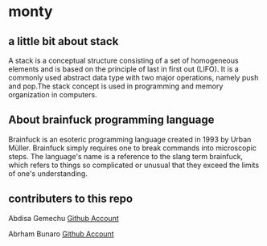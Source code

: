# monty

## **a little bit about stack**


A stack is a conceptual structure consisting of a set of homogeneous elements and is based on the principle of last in first out (LIFO). It is a commonly used abstract data type with two major operations, namely push and pop.The stack concept is used in programming and memory organization in computers.

## **About brainfuck programming language**

Brainfuck is an esoteric programming language created in 1993 by Urban Müller. Brainfuck simply requires one to break commands into microscopic steps. The language's name is a reference to the slang term brainfuck, which refers to things so complicated or unusual that they exceed the limits of one's understanding.

## **contributers to this repo**

Abdisa Gemechu  [Github Account](https://github.com/abdisag1)

Abrham Bunaro [Github Account](https://github.com/Abrish-b)
